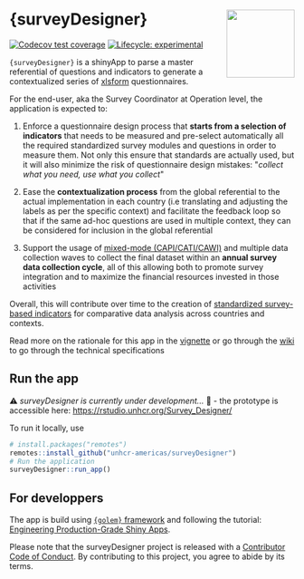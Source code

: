 
# {surveyDesigner} <img src="https://raw.githubusercontent.com/unhcr-americas/surveyDesigner/master/inst/hex-surveyDesigner.png" align="right" width="120"/>

<!-- badges: start -->
[![Codecov test coverage](https://codecov.io/gh/unhcr-americas/surveyDesigner/branch/main/graph/badge.svg)](https://codecov.io/gh/unhcr-americas/surveyDesigner?branch=main)
[![Lifecycle: experimental](https://img.shields.io/badge/lifecycle-experimental-orange.svg)](https://lifecycle.r-lib.org/articles/stages.html#experimental)
<!-- badges: end -->

`{surveyDesigner}` is a shinyApp to parse a master referential of questions and indicators to generate a contextualized series of [xlsform](http://xlsform.org) questionnaires.


For the end-user, aka the Survey Coordinator at Operation level, the application is expected to: 

  1. Enforce a questionnaire design process that __starts from a selection of indicators__ that needs to be measured and pre-select automatically all the required standardized survey modules and questions in order to measure them. Not only this ensure that standards are actually used, but it will also minimize the risk of questionnaire design mistakes: "_collect what you need, use what you collect_"  
  
  2. Ease the __contextualization process__ from the global referential to the actual implementation in each country (i.e translating and adjusting the labels as per the specific context) and facilitate the feedback loop so that if the same ad-hoc questions are used in multiple context, they can be considered for inclusion in the global referential 
  
  3. Support the usage of [mixed-mode (CAPI/CATI/CAWI)](https://www.youtube.com/watch?v=qRmy2OAnyWc) and multiple data collection waves to collect the final dataset within an __annual survey data collection cycle__, all of this allowing both to promote survey integration and to maximize the financial resources invested in those activities  

Overall, this will contribute over time to the creation of [standardized survey-based indicators](https://egrisstats.org/resource/data-disaggregation-of-sdg-indicators-by-forced-displacement/) for comparative data analysis across countries and contexts.

Read more on the rationale for this app in the [vignette](https://unhcr-americas.github.io/surveyDesigner/docs/articles/surveyDesigner.html) or go through the [wiki](https://github.com/unhcr-americas/surveyDesigner/wiki) to go through the technical specifications


## Run the app  


:warning: *surveyDesigner is currently under development...* :construction: - the prototype is accessible here: https://rstudio.unhcr.org/Survey_Designer/ 

To run it locally, use

``` r
# install.packages("remotes")
remotes::install_github("unhcr-americas/surveyDesigner")
# Run the application
surveyDesigner::run_app()
```

## For developpers

The app is build using [`{golem}` framework](https://thinkr-open.github.io/golem) and following the tutorial: [Engineering Production-Grade Shiny Apps](https://engineering-shiny.org//).

Please note that the surveyDesigner project is released with a [Contributor Code of Conduct](https://contributor-covenant.org/version/2/0/CODE_OF_CONDUCT.html). By contributing to this project, you agree to abide by its terms.
